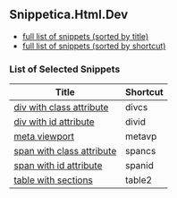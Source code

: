 ﻿## Snippetica.Html.Dev

* [full list of snippets (sorted by title)](SnippetsByTitle.md)
* [full list of snippets (sorted by shortcut)](SnippetsByShortcut.md)

### List of Selected Snippets

Title | Shortcut
----- | --------
[div with class attribute](div_class.snippet)|divcs
[div with id attribute](div_id.snippet)|divid
[meta viewport](meta_viewport.snippet)|metavp
[span with class attribute](span_class.snippet)|spancs
[span with id attribute](span_id.snippet)|spanid
[table with sections](table_with_sections.snippet)|table2
